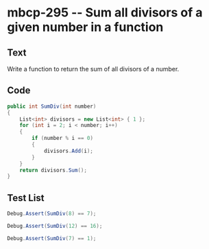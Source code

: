 # mbcp-295 -- Sum all divisors of a given number in a function

## Text

Write a function to return the sum of all divisors of a number.

## Code

```csharp
public int SumDiv(int number)
{
    List<int> divisors = new List<int> { 1 };
    for (int i = 2; i < number; i++)
    {
        if (number % i == 0)
        {
            divisors.Add(i);
        }
    }
    return divisors.Sum();
}
```

## Test List

```csharp
Debug.Assert(SumDiv(8) == 7);
```

```csharp
Debug.Assert(SumDiv(12) == 16);
```

```csharp
Debug.Assert(SumDiv(7) == 1);
```
